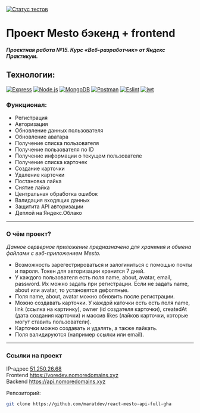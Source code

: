 [![Статус тестов](../../actions/workflows/tests.yml/badge.svg)](../../actions/workflows/tests.yml)

# Проект Mesto бэкенд + frontend
 _***Проектная работа №15. Курс «Веб-разработчик» от Яндекс Практикум.***_

## Технологии:
  <a href="https://expressjs.com/ru/" target="_blank" rel="noreferrer"><img src="https://img.shields.io/badge/-Express-090909?style=for-the-badge&logo=Express" alt="Express" /></a>
  <a href="https://nodejs.org/ru" target="_blank" rel="noreferrer"><img src="https://img.shields.io/badge/-Node.js-090909?style=for-the-badge&logo=Node.js" alt="Node.js" /></a>
  <a href="https://www.mongodb.com/" target="_blank" rel="noreferrer"><img src="https://img.shields.io/badge/-MongoDB-090909?style=for-the-badge&logo=MongoDB" alt="MongoDB" /></a>
  <a href="https://www.postman.com/" target="_blank" rel="noreferrer"><img src="https://img.shields.io/badge/-Postman-090909?style=for-the-badge&logo=Postman" alt="Postman" /></a>
  <a href="https://eslint.org/" target="_blank" rel="noreferrer"><img src="https://img.shields.io/badge/-Eslint-090909?style=for-the-badge&logo=Eslint&logoColor=blue" alt="Eslint" /></a>
  <a href="https://jwt.io/" target="_blank" rel="noreferrer"><img src="https://img.shields.io/badge/-Jsonwebtokens-090909?style=for-the-badge&logo=json-web-tokens&logoColor=d63aff" alt="jwt" /></a>

### Функционал:

+ Регистрация
+ Авторизация
+ Обновление данных пользователя
+ Обновление аватара
+ Получение списка пользователя
+ Получение пользователя по ID
+ Получение информации о текущем пользователе
+ Получение списка карточек
+ Создание карточки
+ Удаление карточки
+ Постановка лайка
+ Снятие лайка
+ Центральная обработка ошибок
+ Валидация входящих данных
+ Защитита API авторизации
+ Деплой на Яндекс.Облако
------
### О чём проект?

*Данное серверное приложение предназначено для храниния и обмена файлами с вэб-приложением Mesto.*

* Возможность зарегестрироваться и залогиниться с помощью почты и пароля. Токен для авторизации хранится 7 дней.
* У каждого пользователя есть поля name, about, avatar, email, password. Их можно задать при регистрации. Если не задать name, about или avatar, то установятся дефолтные.
* Поля name, about, avatar можно обновить после регистрации.
* Можно создавать карточки. У каждой каточки есть есть поля name, link (ссылка на картинку), owner (id создателя карточки), createdAt (дата создания карточки) и массив likes (лайков карточки, которые могут ставить пользователи).
* Карточки можно создавать и удалять, а также лайкать.
* Поля валидируются (например ссылки или email).
------

### Ссылки на проект

IP-адрес <a href="http://51.250.26.68/" target="_blank" rel="noreferrer">51.250.26.68</a>   
Frontend <a href="https://voredev.nomoredomains.xyz/" target="_blank" rel="noreferrer">https://voredev.nomoredomains.xyz</a>   
Backend <a href="https://api.nomoredomains.xyz/" target="_blank" rel="noreferrer">https://api.nomoredomains.xyz</a>


Репозиторий:

```bash
git clone https://github.com/maratdev/react-mesto-api-full-gha
```
